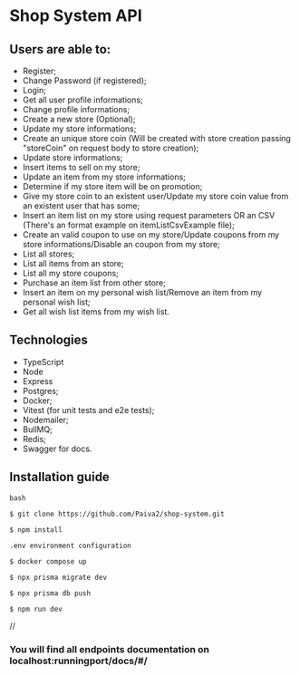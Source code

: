 # Shop System API

## Users are able to:

- Register;
- Change Password (if registered);
- Login;
- Get all user profile informations;
- Change profile informations;
- Create a new store (Optional);
- Update my store informations;
- Create an unique store coin (Will be created with store creation passing "storeCoin" on request body to store creation);
- Update store informations;
- Insert items to sell on my store;
- Update an item from my store informations;
- Determine if my store item will be on promotion;
- Give my store coin to an existent user/Update my store coin value from an existent user that has some;
- Insert an item list on my store using request parameters OR an CSV (There's an format example on itemListCsvExample file);
- Create an valid coupon to use on my store/Update coupons from my store informations/Disable an coupon from my store;
- List all stores;
- List all items from an store;
- List all my store coupons;
- Purchase an item list from other store;
- Insert an item on my personal wish list/Remove an item from my personal wish list;
- Get all wish list items from my wish list.

## Technologies

- TypeScript
- Node
- Express
- Postgres;
- Docker;
- Vitest (for unit tests and e2e tests);
- Nodemailer;
- BullMQ;
- Redis;
- Swagger for docs.

## Installation guide

```
bash

$ git clone https://github.com/Paiva2/shop-system.git

$ npm install

.env environment configuration

$ docker compose up

$ npx prisma migrate dev

$ npx prisma db push

$ npm run dev

```

//

### You will find all endpoints documentation on localhost:runningport/docs/#/
